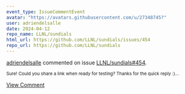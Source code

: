 ```yaml
---
event_type: IssueCommentEvent
avatar: "https://avatars.githubusercontent.com/u/27348745?"
user: adriendelsalle
date: 2024-04-12
repo_name: LLNL/sundials
html_url: https://github.com/LLNL/sundials/issues/454
repo_url: https://github.com/LLNL/sundials
---
```


<a href='https://github.com/adriendelsalle' target='_blank'>adriendelsalle</a> commented on issue <a href='https://github.com/LLNL/sundials/issues/454' target='_blank'>LLNL/sundials#454</a>.

<small>Sure! Could you share a link when ready for testing? Thanks for the quick reply :)...</small>

<a href='https://github.com/LLNL/sundials/issues/454' target='_blank'>View Comment</a>
